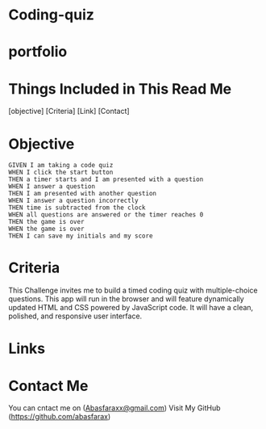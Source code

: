 # Coding-quiz

# portfolio

# Things Included in This Read Me # 

[objective]
[Criteria]
[Link]
[Contact]

# Objective # 

```
GIVEN I am taking a code quiz
WHEN I click the start button
THEN a timer starts and I am presented with a question
WHEN I answer a question
THEN I am presented with another question
WHEN I answer a question incorrectly
THEN time is subtracted from the clock
WHEN all questions are answered or the timer reaches 0
THEN the game is over
WHEN the game is over
THEN I can save my initials and my score
```

# Criteria # 

This Challenge invites me to build a timed coding quiz with multiple-choice questions. This app will run in the browser and will feature dynamically updated HTML and CSS powered by JavaScript code. It will have a clean, polished, and responsive user interface.

# Links # 




 # Contact Me # 

You can cntact me on (Abasfaraxx@gmail.com)
Visit My GitHub (https://github.com/abasfarax)